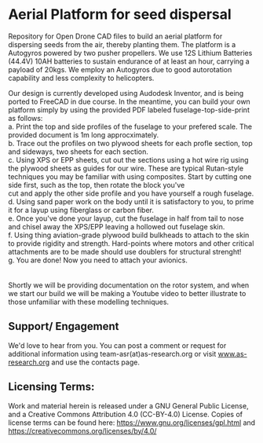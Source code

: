 # Aerial Platform for seed dispersal
Repository for Open Drone CAD files to build an aerial platform for dispersing seeds from the air, thereby planting them. 
The platform is a Autogyros powered by two pusher propellers. We use 12S Lithium Batteries (44.4V) 10AH batteries to sustain endurance of at least an hour, carrying a payload of 20kgs.
We employ an Autogyros due to good autorotation capability and less complexity to helicopters.

Our design is currently developed using Audodesk Inventor, and is being ported to FreeCAD in due course.
In the meantime, you can build your own platform simply by using the provided PDF labeled fuselage-top-side-print as follows:<br>
a. Print the top and side profiles of the fuselage to your prefered scale. The provided document is 1m long approcximately.<br>
b. Trace out the profiles on two plywood sheets for each profle section, top and sideways, two sheets for each section.<br>
c. Using XPS or EPP sheets, cut out the sections using a hot wire rig using the plywood sheets as guides for our wire. These are typical Rutan-style techniques you may be
familiar with using composites. Start by cutting one side first, such as the top, then rotate the block you've <br>cut and apply the other side profile and you have yourself a rough fuselage. <br>
d. Using sand paper work on the body until it is satisfactory to you, to prime it for a layup using fiberglass or carbon fiber. <br>
e. Once you've done your layup, cut the fuselage in half from tail to nose and chisel away the XPS/EPP leaving a hollowed out fuselage skin. <br>
f. Using thing aviation-grade plywood build bulkheads to attach to the skin to provide rigidity and strength. Hard-points where motors and other critical attachments are to be made should use doublers for structural strenght! <br>
g. You are done! Now you need to attach your avionics.<br>
<br>
<br>
Shortly we will be providing documentation on the rotor system, and when we start our build we will be making a Youtube video to better illustrate to those unfamiliar with these modelling techniques.

## Support/ Engagement

We'd love to hear from you. You can post a comment or request for additional information using team-asr(at)as-research.org or visit www.as-research.org and use the contacts page.

## Licensing Terms:

Work and material herein is released under a GNU General Public License, and a Creative Commons Attribution 4.0 (CC-BY-4.0) License. Copies of license terms can be found here: https://www.gnu.org/licenses/gpl.html and https://creativecommons.org/licenses/by/4.0/
